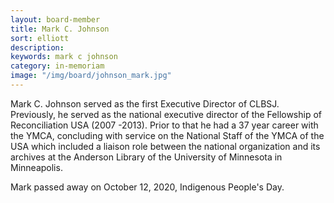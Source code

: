 ```yaml
---
layout: board-member
title: Mark C. Johnson
sort: elliott
description:
keywords: mark c johnson
category: in-memoriam
image: "/img/board/johnson_mark.jpg"
---
```


Mark C. Johnson served as the first Executive Director of CLBSJ. Previously, he served as the national executive director of the Fellowship of Reconciliation USA (2007 -2013). Prior to that he had a 37 year career with the YMCA, concluding with service on the National Staff of the YMCA of the USA which included a liaison role between the national organization and its archives at the Anderson Library of the University of Minnesota in Minneapolis.

Mark passed away on October 12, 2020, Indigenous People's Day.
